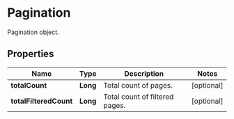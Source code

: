 

# Pagination

Pagination object.
## Properties

Name | Type | Description | Notes
------------ | ------------- | ------------- | -------------
**totalCount** | **Long** | Total count of pages. |  [optional]
**totalFilteredCount** | **Long** | Total count of filtered pages. |  [optional]



